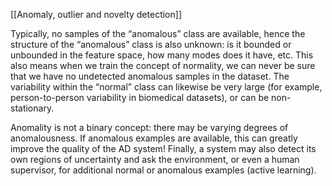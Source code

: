 [[Anomaly, outlier and novelty detection]]


Typically, no samples of the “anomalous” class are available, hence the structure of the “anomalous” class is also unknown: is it bounded or unbounded in the feature space, how many modes does it have, etc. This also means when we train the concept of normality, we can never be sure that we have no undetected anomalous samples in the dataset. The variability within the “normal” class can likewise be very large (for example, person-to-person variability in biomedical datasets), or can be non-stationary. 

Anomality is not a binary concept: there may be varying degrees of anomalousness. If anomalous examples are available, this can greatly improve the quality of the AD system! Finally, a system may also detect its own regions of uncertainty and ask the environment, or even a human supervisor, for additional normal or anomalous examples (active learning).
